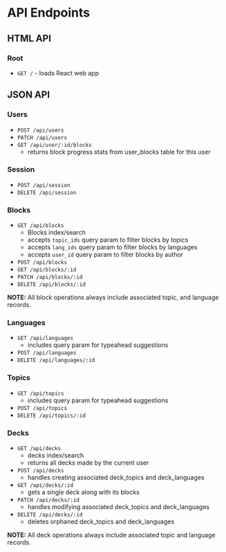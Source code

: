 # API Endpoints

## HTML API

### Root

- `GET /` - loads React web app

## JSON API

### Users

- `POST /api/users`
- `PATCH /api/users`
- `GET /api/user/:id/blocks`
  - returns block progress stats from user_blocks table for this user

### Session

- `POST /api/session`
- `DELETE /api/session`

### Blocks

- `GET /api/blocks`
  - Blocks index/search
  - accepts `topic_ids` query param to filter blocks by topics
  - accepts `lang_ids` query param to filter blocks by languages
  - accepts `user_id` query param to filter blocks by author
- `POST /api/blocks`
- `GET /api/blocks/:id`
- `PATCH /api/blocks/:id`
- `DELETE /api/blocks/:id`

**NOTE:** All block operations always include associated topic, and language records.

### Languages

- `GET /api/languages`
  - includes query param for typeahead suggestions
- `POST /api/languages`
- `DELETE /api/languages/:id`

### Topics

- `GET /api/topics`
  - includes query param for typeahead suggestions
- `POST /api/topics`
- `DELETE /api/topics/:id`

### Decks

- `GET /api/decks`
  - decks index/search
  - returns all decks made by the current user
- `POST /api/decks`
  - handles creating associated deck_topics and deck_languages
- `GET /api/decks/:id`
  - gets a single deck along with its blocks
- `PATCH /api/decks/:id`
  - handles modifying associated deck_topics and deck_languages
- `DELETE /api/decks/:id`
  - deletes orphaned deck_topics and deck_languages

**NOTE:** All deck operations always include associated topic and language records.
